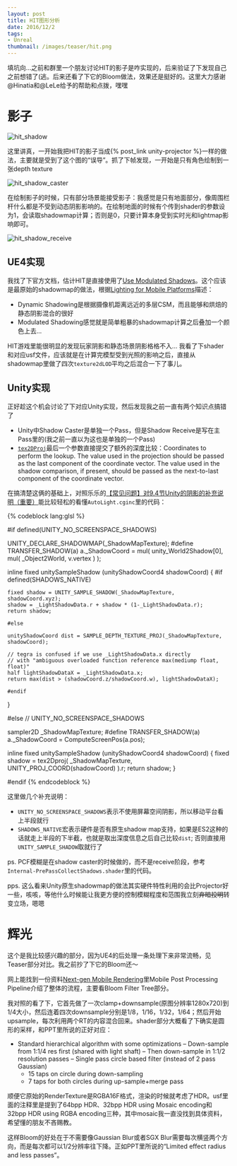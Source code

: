 ```yaml
---
layout: post
title: HIT图形分析
date: 2016/12/2
tags:
- Unreal
thumbnail: /images/teaser/hit.png
---
```


填坑向...之前和群里一个朋友讨论HIT的影子是咋实现的，后来验证了下发现自己之前想错了(逃。后来还看了下它的Bloom做法，效果还是挺好的。这里大力感谢@Hinatia和@LeLe给予的帮助和点拨，嘿嘿

# 影子

![hit_shadow](/images/hit_shadow.jpg)

<!--more-->

这里讲真，一开始我把HIT的影子当成{% post_link unity-projector %}一样的做法，主要就是受到了这个图的“误导”。抓了下帧发现，一开始是只有角色绘制到一张depth texture

![hit_shadow_caster](/images/hit_shadow_caster.png)

在绘制影子的时候，只有部分场景能接受影子：我感觉是只有地面部分，像周围栏杆什么都是不受到动态阴影影响的。在绘制地面的时候有个传到shader的参数设为1，会读取shadowmap计算；否则是0，只要计算本身受到实时光和lightmap影响即可。

![hit_shadow_receive](/images/hit_shadow_receive.png)

## UE4实现

我找了下官方文档，估计HIT是直接使用了[Use Modulated Shadows](https://docs.unrealengine.com/latest/INT/Platforms/Mobile/Lighting/HowTo/ModulatedShadows/index.html)。这个应该是最原始的shadowmap的做法，根据[Lighting for Mobile Platforms](https://docs.unrealengine.com/latest/INT/Platforms/Mobile/Lighting/#modulatedshadowing)描述：

- Dynamic Shadowing是根据摄像机距离远近的多层CSM，而且能够和烘焙的静态阴影混合的很好
- Modulated Shadowing感觉就是简单粗暴的shadowmap计算之后叠加一个颜色上去...

HIT游戏里能很明显的发现玩家阴影和静态场景阴影格格不入... 我看了下shader和对应usf文件，应该就是在计算完模型受到光照的影响之后，直接从shadowmap里做了四次`texture2dLOD`平均之后混合一下了事儿。

## Unity实现

正好趁这个机会讨论了下对应Unity实现，然后发现我之前一直有两个知识点搞错了

- Unity中Shadow Caster是单独一个Pass，但是Shadow Receive是写在主Pass里的(我之前一直以为这也是单独的一个Pass)
- [`tex2DProj`](http://http.developer.nvidia.com/Cg/tex2Dproj.html)最后一个参数直接提交了额外的深度比较：Coordinates to perform the lookup. The value used in the projection should be passed as the last component of the coordinate vector. The value used in the shadow comparison, if present, should be passed as the next-to-last component of the coordinate vector.

在搞清楚这俩的基础上，对照乐乐的[【常见问题】对9.4节Unity的阴影的补充说明（重要）](https://github.com/candycat1992/Unity_Shaders_Book/issues/49)能比较轻松的看懂`AutoLight.cginc`里的代码：

{% codeblock lang:glsl %}

#if defined(UNITY_NO_SCREENSPACE_SHADOWS)

UNITY_DECLARE_SHADOWMAP(_ShadowMapTexture);
#define TRANSFER_SHADOW(a) a._ShadowCoord = mul( unity_World2Shadow[0], mul( _Object2World, v.vertex ) );

inline fixed unitySampleShadow (unityShadowCoord4 shadowCoord)
{
    #if defined(SHADOWS_NATIVE)

    fixed shadow = UNITY_SAMPLE_SHADOW(_ShadowMapTexture, shadowCoord.xyz);
    shadow = _LightShadowData.r + shadow * (1-_LightShadowData.r);
    return shadow;

    #else

    unityShadowCoord dist = SAMPLE_DEPTH_TEXTURE_PROJ(_ShadowMapTexture, shadowCoord);

    // tegra is confused if we use _LightShadowData.x directly
    // with "ambiguous overloaded function reference max(mediump float, float)"
    half lightShadowDataX = _LightShadowData.x;
    return max(dist > (shadowCoord.z/shadowCoord.w), lightShadowDataX);

    #endif
}

#else // UNITY_NO_SCREENSPACE_SHADOWS

sampler2D _ShadowMapTexture;
#define TRANSFER_SHADOW(a) a._ShadowCoord = ComputeScreenPos(a.pos);

inline fixed unitySampleShadow (unityShadowCoord4 shadowCoord)
{
    fixed shadow = tex2Dproj( _ShadowMapTexture, UNITY_PROJ_COORD(shadowCoord) ).r;
    return shadow;
}

#endif
{% endcodeblock %}

这里做几个补充说明：

- `UNITY_NO_SCREENSPACE_SHADOWS`表示不使用屏幕空间阴影，所以移动平台看上半段就行
- `SHADOWS_NATIVE`宏表示硬件是否有原生shadow map支持，如果是ES2这种的话就走上半段的下半截，也就是取出深度信息之后自己比较`dist`; 否则直接用`UNITY_SAMPLE_SHADOW`取就行了

ps. PCF模糊是在shadow caster的时候做的，而不是receive阶段，参考`Internal-PrePassCollectShadows.shader`里的代码。

pps. 这么看来Unity原生shadowmap的做法其实硬件特性利用的会比Projector好一些，咳咳，等他什么时候能让我更方便的控制模糊程度和范围我立刻<del>弃暗投明</del>转变立场，嗯嗯

# 辉光

这个是我比较感兴趣的部分，因为UE4的后处理一条处理下来非常流畅，见Teaser部分对比。我之前抄了下它的Bloom还～

网上能找到一份资料[Next-gen Mobile Rendering](https://cdn2.unrealengine.com/Resources/files/GDC2014_Next_Generation_Mobile_Rendering-2033767592.pdf)里Mobile Post Processing Pipeline介绍了整体的流程，主要看Bloom Filter Tree部分。

我对照的看了下，它首先做了一次clamp+downsample(原图分辨率1280x720)到1/4大小，然后连着四次downsample分别是1/8，1/16，1/32，1/64；然后开始upsample，每次利用两个RT的内容混合回来。shader部分大概看了下确实是圆形的采样，和PPT里所说的正好对应：

- Standard hierarchical algorithm with some optimizations
– Down-sample from 1:1/4 res first (shared with light shaft)
– Then down-sample in 1:1/2 resolution passes
– Single pass circle based filter (instead of 2 pass Gaussian)
    - 15 taps on circle during down-sampling
    - 7 taps for both circles during up-sample+merge pass

顺便它原始的RenderTexture是RGBA16F格式，渲染的时候就考虑了HDR。usf里面的注释里是提到了64bpp HDR、32bpp HDR using Mosaic encoding和32bpp HDR using RGBA encoding三种，其中mosaic我一直没找到具体资料，希望懂的朋友不吝赐教。

这样Bloom的好处在于不需要像Gaussian Blur或者SGX Blur需要每次横竖两个方向，而是每次都可以1/2分辨率往下降。正如PPT里所说的“Limited effect radius and less passes”。